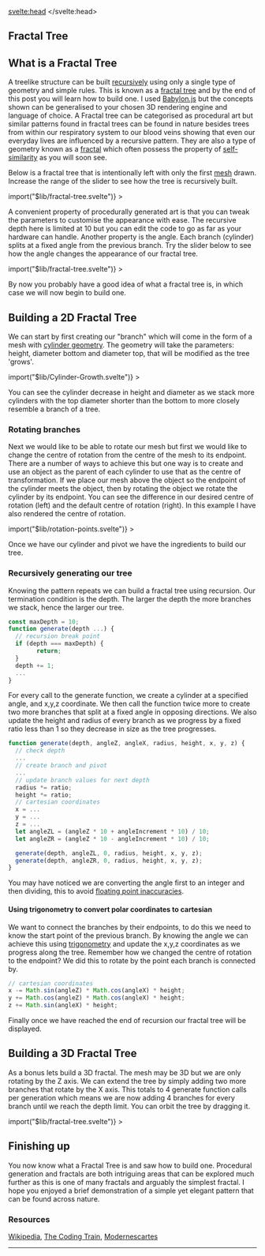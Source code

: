 <script>
import GithubStar from "$lib/GithubStar.svelte";
import Lazy from "$lib/Lazy.svelte";
import '$lib/styles/vscode-dark.css';
</script>

<svelte:head>
	<title>Fractal Trees | Sergen Karaoglan</title>
	<meta name="description" content="Build and learnt about fractal trees with a interactive 3D fractal tree generator." />
</svelte:head>

<article class="max-md:mx-4 prose lg:prose-xl m-auto pt-16">

# Fractal Tree

## What is a Fractal Tree

A treelike structure can be built [recursively](https://en.wikipedia.org/wiki/Recursion_(computer_science)) using only a single type of geometry and simple rules. This is known as a [fractal tree](https://en.wikipedia.org/wiki/Fractal_canopy) and by the end of this post you will learn how to build one. I used [Babylon.js](https://www.babylonjs.com/) but the concepts shown can be generalised to your chosen 3D rendering engine and language of choice. A Fractal tree can be categorised as procedural art but similar patterns found in fractal trees can be found in nature besides trees from within our respiratory system to our blood veins showing that even our everyday lives are influenced by a recursive pattern. They are also a type of geometry known as a [fractal](https://en.wikipedia.org/wiki/Fractal) which often possess the property of [self-similarity](https://en.wikipedia.org/wiki/Self-similarity) as you will soon see.

Below is a fractal tree that is intentionally left with only the first [mesh](https://en.wikipedia.org/wiki/Polygon_mesh) drawn. Increase the range of the slider to see how the tree is recursively built.

<div class="m-auto mb-20 h-80 w-80 sm:h-96 sm:w-96">
  <Lazy
	this={() => import("$lib/fractal-tree.svelte")}
	>
	<svelte:fragment slot="component" let:Component>
		<Component showDepth={true} curDepth={0} />
	</svelte:fragment>
</Lazy>
</div>

A convenient property of procedurally generated art is that you can tweak the parameters to customise the appearance with ease. The recursive depth here is limited at 10 but you can edit the code to go as far as your hardware can handle. Another property is the angle. Each branch (cylinder) splits at a fixed angle from the previous branch.
Try the slider below to see how the angle changes the appearance of our fractal tree.

<div class="m-auto mb-20 h-80 w-80 sm:h-96 sm:w-96">
  <Lazy
	this={() => import("$lib/fractal-tree.svelte")}
	>
	<svelte:fragment slot="component" let:Component>
		<Component showAngle={true} />
	</svelte:fragment>
</Lazy>
</div>

By now you probably have a good idea of what a fractal tree is, in which case we will now begin to build one.

## Building a 2D Fractal Tree

We can start by first creating our "branch" which will come in the form of a mesh with [cylinder geometry](https://threejs.org/docs/index.html#api/en/geometries/CylinderGeometry). The geometry will take the parameters: height, diameter bottom and diameter top, that will be modified as the tree 'grows'.

<div class="m-auto mb-20 h-80 w-80 sm:h-96 sm:w-96">
  <Lazy
	this={() => import("$lib/Cylinder-Growth.svelte")}
	>
	<svelte:fragment slot="component" let:Component>
		<Component showAngle={true} />
	</svelte:fragment>
</Lazy>
</div>

You can see the cylinder decrease in height and diameter as we stack more cylinders with the top diameter shorter than the bottom to more closely resemble a branch of a tree.

### Rotating branches

Next we would like to be able to rotate our mesh but first we would like to change the centre of rotation from the centre of the mesh to its endpoint. There are a number of ways to achieve this but one way is to create and use an object as the parent of each cylinder to use that as the centre of transformation. If we place our mesh above the object so the endpoint of the cylinder meets the object, then by rotating the object we rotate the cylinder by its endpoint. You can see the difference in our desired centre of rotation (left) and the default centre of rotation (right). In this example I have also rendered the centre of rotation.

<div class="m-auto mb-20 h-80 w-80 sm:h-96 sm:w-96">
<Lazy
	this={() => import("$lib/rotation-points.svelte")}
	>
	<svelte:fragment slot="component" let:Component>
		<Component />
	</svelte:fragment>
</Lazy>
</div>

Once we have our cylinder and pivot we have the ingredients to build our tree.

### Recursively generating our tree

Knowing the pattern repeats we can build a fractal tree using recursion. Our termination condition is the depth. The larger the depth the more branches we stack, hence the larger our tree.

```jsx
const maxDepth = 10;
function generate(depth ...) {
  // recursion break point
  if (depth === maxDepth) {
		return;
  }
  depth += 1;
  ...
}
```

For every call to the generate function, we create a cylinder at a specified angle, and x,y,z coordinate. We then call the function twice more to create two more branches that split at a fixed angle in opposing directions. We also update the height and radius of every branch as we progress by a fixed ratio less than 1 so they decrease in size as the tree progresses.

```jsx
function generate(depth, angleZ, angleX, radius, height, x, y, z) {
  // check depth
  ...
  // create branch and pivot
  ...
  // update branch values for next depth
  radius *= ratio;
  height *= ratio;
  // cartesian coordinates
  x = ...
  y = ...
  z = ...
  let angleZL = (angleZ * 10 + angleIncrement * 10) / 10;
  let angleZR = (angleZ * 10 - angleIncrement * 10) / 10;

  generate(depth, angleZL, 0, radius, height, x, y, z);
  generate(depth, angleZR, 0, radius, height, x, y, z);
}
```

You may have noticed we are converting the angle first to an integer and then dividing, this to avoid [floating point inaccuracies](https://www.w3schools.com/js/tryit.asp?filename=tryjs_numbers_inaccurate3).

#### Using trigonometry to convert polar coordinates to cartesian

We want to connect the branches by their endpoints, to do this we need to know the start point of the previous branch. By knowing the angle we can achieve this using [trigonometry](https://en.wikipedia.org/wiki/Trigonometry.) and update the x,y,z coordinates as we progress along the tree. Remember how we changed the centre of rotation to the endpoint? We did this to rotate by the point each branch is connected by.

```jsx
// cartesian coordinates
x -= Math.sin(angleZ) * Math.cos(angleX) * height;
y += Math.cos(angleZ) * Math.cos(angleX) * height;
z += Math.sin(angleX) * height;
```

Finally once we have reached the end of recursion our fractal tree will be displayed.

## Building a 3D Fractal Tree

As a bonus lets build a 3D fractal. The mesh may be 3D but we are only rotating by the Z axis. We can extend the tree by simply adding two more branches that rotate by the X axis. This totals to 4 generate function calls per generation which means we are now adding 4 branches for every branch until we reach the depth limit. You can orbit the tree by dragging it.

<div class="m-auto mb-20 h-80 w-80 sm:h-96 sm:w-96">
    <Lazy
    this={() => import("$lib/fractal-tree.svelte")}
    >
    <svelte:fragment slot="component" let:Component>
      <Component curDepth={7} maxDepth={7} is3D={true}  />
    </svelte:fragment>
  </Lazy>
</div>

## Finishing up

You now know what a Fractal Tree is and saw how to build one. Procedural generation and fractals are both intriguing areas that can be explored much further as this is one of many fractals and arguably the simplest fractal. I hope you enjoyed a brief demonstration of a simple yet elegant pattern that can be found across nature.


### Resources

[Wikipedia](https://en.wikipedia.org/wiki/Fractal_canopy),
[The Coding Train](https://www.youtube.com/watch?v=0jjeOYMjmDU),
[Modernescartes](https://www.moderndescartes.com/essays/plants/)

___

<!-- [Source code](https://github.com/SergenKaraoglan/sergen-karaoglan-portfolio/blob/main/components/fractal-tree.jsx) -->
<GithubStar />
</article>


